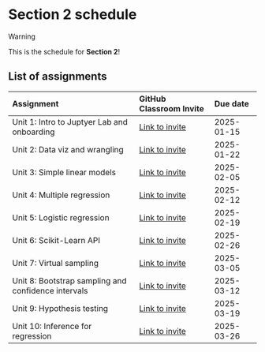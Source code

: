 # Section 2 schedule

> [!WARNING]  
> This is the schedule for **Section 2**!

## List of assignments

| **Assignment** | **GitHub Classroom Invite** | **Due date** |
|:--- |:--- |:--- |
| Unit 1: Intro to Juptyer Lab and onboarding | [Link to invite](https://classroom.github.com/a/Dxc9IPVh) | 2025-01-15 |
| Unit 2: Data viz and wrangling | [Link to invite](https://classroom.github.com/a/66chhHT6) | 2025-01-22 |
| Unit 3: Simple linear models | [Link to invite](https://classroom.github.com/a/G1ZR1_Fw) | 2025-02-05 |
| Unit 4: Multiple regression | [Link to invite](https://classroom.github.com/a/Q8EN-08y)| 2025-02-12|
| Unit 5: Logistic regression | [Link to invite](https://classroom.github.com/a/wkiS_LbP)| 2025-02-19 |
| Unit 6: Scikit-Learn API | [Link to invite](https://classroom.github.com/a/COgBDpDy) | 2025-02-26 |
| Unit 7: Virtual sampling | [Link to invite](https://classroom.github.com/a/5ZZVuKeZ) | 2025-03-05 |
| Unit 8: Bootstrap sampling and confidence intervals  | [Link to invite](https://classroom.github.com/a/HS-QZSv3) | 2025-03-12 |
| Unit 9: Hypothesis testing | [Link to invite](https://classroom.github.com/a/EJitfxf5) | 2025-03-19 |
| Unit 10: Inference for regression | [Link to invite](https://classroom.github.com/a/5tv7c1K8) | 2025-03-26 | 
<!-- start of comment
| Unit 11: Random forest models | [Link to invite](https://classroom.github.com/a/XAmq1kLZ) | 2025-04-02 |
| Unit 12: Non-linear models | [Link to invite](https://classroom.github.com/a/zf3MO5wW) | 2025-04-09 |
| Unit 13: Evaluating model performance| [Link to invite](https://classroom.github.com/a/n5emsmVg) | 2025-04-13 |

end of comment -->
